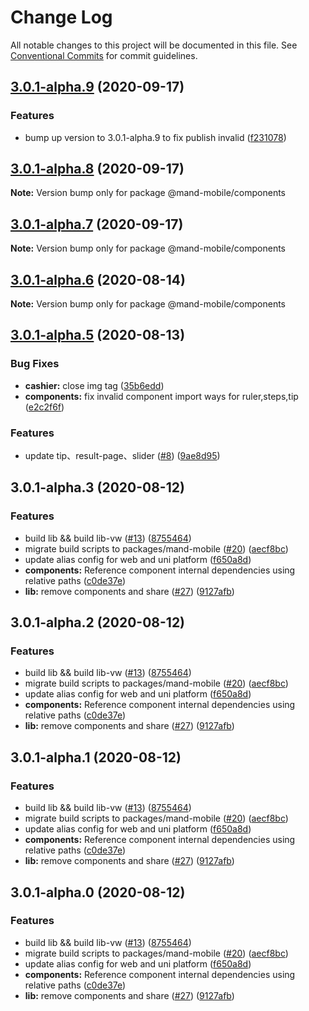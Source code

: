 # Change Log

All notable changes to this project will be documented in this file.
See [Conventional Commits](https://conventionalcommits.org) for commit guidelines.

## [3.0.1-alpha.9](https://github.com/mand-mobile/mand-mobile-next/compare/v3.0.1-alpha.8...v3.0.1-alpha.9) (2020-09-17)


### Features

* bump up version to 3.0.1-alpha.9 to fix publish invalid ([f231078](https://github.com/mand-mobile/mand-mobile-next/commit/f231078574e747803fa297e4be792994c7fc7b71))





## [3.0.1-alpha.8](https://github.com/mand-mobile/mand-mobile-next/compare/v3.0.1-alpha.7...v3.0.1-alpha.8) (2020-09-17)

**Note:** Version bump only for package @mand-mobile/components





## [3.0.1-alpha.7](https://github.com/mand-mobile/mand-mobile-next/compare/v3.0.1-alpha.6...v3.0.1-alpha.7) (2020-09-17)

**Note:** Version bump only for package @mand-mobile/components





## [3.0.1-alpha.6](https://github.com/mand-mobile/mand-mobile-next/compare/v3.0.1-alpha.5...v3.0.1-alpha.6) (2020-08-14)

**Note:** Version bump only for package @mand-mobile/components





## [3.0.1-alpha.5](https://github.com/mand-mobile/mand-mobile-next/compare/v3.0.1-alpha.4...v3.0.1-alpha.5) (2020-08-13)


### Bug Fixes

* **cashier:** close img tag ([35b6edd](https://github.com/mand-mobile/mand-mobile-next/commit/35b6edd3223942146519f020c383fef38a0a482a))
* **components:** fix invalid component import ways for ruler,steps,tip ([e2c2f6f](https://github.com/mand-mobile/mand-mobile-next/commit/e2c2f6f20be8a8ba149cac6e564af1a6c7d4a68e))


### Features

* update tip、result-page、slider ([#8](https://github.com/mand-mobile/mand-mobile-next/issues/8)) ([9ae8d95](https://github.com/mand-mobile/mand-mobile-next/commit/9ae8d957cc55605ec927d719b3574456f1bef230))





## 3.0.1-alpha.3 (2020-08-12)


### Features

* build lib && build lib-vw ([#13](https://github.com/mand-mobile/mand-mobile-next/issues/13)) ([8755464](https://github.com/mand-mobile/mand-mobile-next/commit/8755464d660b8f41d585a5bdcc7d9625b92a2ad0))
* migrate build scripts to packages/mand-mobile ([#20](https://github.com/mand-mobile/mand-mobile-next/issues/20)) ([aecf8bc](https://github.com/mand-mobile/mand-mobile-next/commit/aecf8bc0fdfda14056014b6aa8370c63b96f44d7))
* update alias config for web and uni platform ([f650a8d](https://github.com/mand-mobile/mand-mobile-next/commit/f650a8d59df38ddb1acba148301292fa9f7dfcac))
* **components:** Reference component internal dependencies using relative paths ([c0de37e](https://github.com/mand-mobile/mand-mobile-next/commit/c0de37e5c502212a2e6fa767d1a629eb0e1f9fa8))
* **lib:** remove components and share ([#27](https://github.com/mand-mobile/mand-mobile-next/issues/27)) ([9127afb](https://github.com/mand-mobile/mand-mobile-next/commit/9127afb45684ce95177fc9c31b68191da030d0b4))





## 3.0.1-alpha.2 (2020-08-12)


### Features

* build lib && build lib-vw ([#13](https://github.com/mand-mobile/mand-mobile-next/issues/13)) ([8755464](https://github.com/mand-mobile/mand-mobile-next/commit/8755464d660b8f41d585a5bdcc7d9625b92a2ad0))
* migrate build scripts to packages/mand-mobile ([#20](https://github.com/mand-mobile/mand-mobile-next/issues/20)) ([aecf8bc](https://github.com/mand-mobile/mand-mobile-next/commit/aecf8bc0fdfda14056014b6aa8370c63b96f44d7))
* update alias config for web and uni platform ([f650a8d](https://github.com/mand-mobile/mand-mobile-next/commit/f650a8d59df38ddb1acba148301292fa9f7dfcac))
* **components:** Reference component internal dependencies using relative paths ([c0de37e](https://github.com/mand-mobile/mand-mobile-next/commit/c0de37e5c502212a2e6fa767d1a629eb0e1f9fa8))
* **lib:** remove components and share ([#27](https://github.com/mand-mobile/mand-mobile-next/issues/27)) ([9127afb](https://github.com/mand-mobile/mand-mobile-next/commit/9127afb45684ce95177fc9c31b68191da030d0b4))





## 3.0.1-alpha.1 (2020-08-12)


### Features

* build lib && build lib-vw ([#13](https://github.com/mand-mobile/mand-mobile-next/issues/13)) ([8755464](https://github.com/mand-mobile/mand-mobile-next/commit/8755464d660b8f41d585a5bdcc7d9625b92a2ad0))
* migrate build scripts to packages/mand-mobile ([#20](https://github.com/mand-mobile/mand-mobile-next/issues/20)) ([aecf8bc](https://github.com/mand-mobile/mand-mobile-next/commit/aecf8bc0fdfda14056014b6aa8370c63b96f44d7))
* update alias config for web and uni platform ([f650a8d](https://github.com/mand-mobile/mand-mobile-next/commit/f650a8d59df38ddb1acba148301292fa9f7dfcac))
* **components:** Reference component internal dependencies using relative paths ([c0de37e](https://github.com/mand-mobile/mand-mobile-next/commit/c0de37e5c502212a2e6fa767d1a629eb0e1f9fa8))
* **lib:** remove components and share ([#27](https://github.com/mand-mobile/mand-mobile-next/issues/27)) ([9127afb](https://github.com/mand-mobile/mand-mobile-next/commit/9127afb45684ce95177fc9c31b68191da030d0b4))





## 3.0.1-alpha.0 (2020-08-12)


### Features

* build lib && build lib-vw ([#13](https://github.com/mand-mobile/mand-mobile-next/issues/13)) ([8755464](https://github.com/mand-mobile/mand-mobile-next/commit/8755464d660b8f41d585a5bdcc7d9625b92a2ad0))
* migrate build scripts to packages/mand-mobile ([#20](https://github.com/mand-mobile/mand-mobile-next/issues/20)) ([aecf8bc](https://github.com/mand-mobile/mand-mobile-next/commit/aecf8bc0fdfda14056014b6aa8370c63b96f44d7))
* update alias config for web and uni platform ([f650a8d](https://github.com/mand-mobile/mand-mobile-next/commit/f650a8d59df38ddb1acba148301292fa9f7dfcac))
* **components:** Reference component internal dependencies using relative paths ([c0de37e](https://github.com/mand-mobile/mand-mobile-next/commit/c0de37e5c502212a2e6fa767d1a629eb0e1f9fa8))
* **lib:** remove components and share ([#27](https://github.com/mand-mobile/mand-mobile-next/issues/27)) ([9127afb](https://github.com/mand-mobile/mand-mobile-next/commit/9127afb45684ce95177fc9c31b68191da030d0b4))
